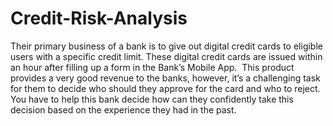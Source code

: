 # Credit-Risk-Analysis
Their primary business of a bank is to give out digital credit cards to eligible users with a specific credit limit. These digital credit cards are issued within an hour after filling up a form in the Bank’s Mobile App. ​ This product provides a very good revenue to the banks, however, it’s a challenging task for them to decide who should they approve for the card and who to reject. You have to help this bank decide how can they confidently take this decision based on the experience they had in the past.
